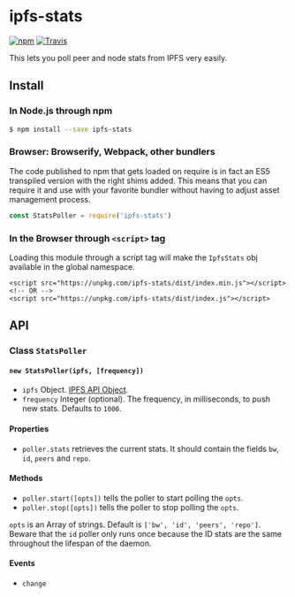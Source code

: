# ipfs-stats

[![npm](https://img.shields.io/npm/v/ipfs-stats.svg?style=flat-square)](https://www.npmjs.com/package/ipfs-stats)
[![Travis](https://img.shields.io/travis/ipfs-shipyard/ipfs-stats.svg?style=flat-square)](https://travis-ci.org/ipfs-shipyard/ipfs-stats)

This lets you poll peer and node stats from IPFS very easily.

## Install

### In Node.js through npm

```bash
$ npm install --save ipfs-stats
```

### Browser: Browserify, Webpack, other bundlers

The code published to npm that gets loaded on require is in fact an ES5 transpiled version with the right shims added. This means that you can require it and use with your favorite bundler without having to adjust asset management process.

```js
const StatsPoller = require('ipfs-stats')
```

### In the Browser through `<script>` tag

Loading this module through a script tag will make the ```IpfsStats``` obj available in the global namespace.

```
<script src="https://unpkg.com/ipfs-stats/dist/index.min.js"></script>
<!-- OR -->
<script src="https://unpkg.com/ipfs-stats/dist/index.js"></script>
```

## API

### Class `StatsPoller`

#### `new StatsPoller(ipfs, [frequency])`

- `ipfs` Object. [IPFS API Object](https://github.com/ipfs/js-ipfs-api).
- `frequency` Integer (optional). The frequency, in milliseconds, to push new stats. Defaults to `1000`.

#### Properties

- `poller.stats` retrieves the current stats. It should contain the fields `bw`, `id`, `peers` and `repo`.
    
#### Methods

- `poller.start([opts])` tells the poller to start polling the `opts`.
- `poller.stop([opts])` tells the poller to stop polling the `opts`.

`opts` is an Array of strings. Default is `['bw', 'id', 'peers', 'repo']`. Beware that the `id` poller only runs once because
the ID stats are the same throughout the lifespan of the daemon.


#### Events

- `change`
